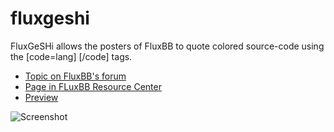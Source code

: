 fluxgeshi
=========

FluxGeSHi allows the posters of FluxBB to quote colored source-code using the [code=lang] [/code] tags.

  * [Topic on FluxBB's forum](http://fluxbb.org/forums/viewtopic.php?id=7297)
  * [Page in FLuxBB Resource Center](http://fluxbb.org/resources/mods/flux-geshi/)
  * [Preview](http://debian-facile.org/viewtopic.php?pid=67138#p67138)

![Screenshot](https://raw.github.com/captnfab/fluxgeshi/master/screenshot-01.png)
